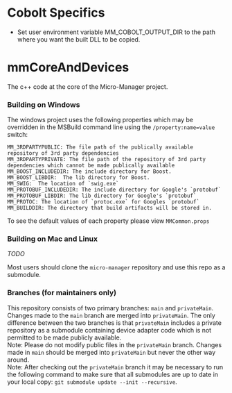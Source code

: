 # Cobolt Specifics
- Set user environment variable MM_COBOLT_OUTPUT_DIR to the path where you want the built DLL to be copied.

# mmCoreAndDevices
The c++ code at the core of the Micro-Manager project.

### Building on Windows
The windows project uses the following properties which may be overridden in the MSBuild command line using the `/property:name=value` switch:

    MM_3RDPARTYPUBLIC: The file path of the publically available repository of 3rd party dependencies
    MM_3RDPARTYPRIVATE: The file path of the repository of 3rd party dependencies which cannot be made publically available
    MM_BOOST_INCLUDEDIR: The include directory for Boost.
    MM_BOOST_LIBDIR:  The lib directory for Boost.
    MM_SWIG:  The location of `swig.exe`
    MM_PROTOBUF_INCLUDEDIR: The include directory for Google's `protobuf`
    MM_PROTOBUF_LIBDIR: The lib directory for Google's `protobuf`
    MM_PROTOC: The location of `protoc.exe` for Googles `protobuf`
    MM_BUILDDIR: The directory that build artifacts will be stored in.
	
To see the default values of each property please view `MMCommon.props`

### Building on Mac and  Linux
*TODO*

Most users should clone the `micro-manager` repository and use this repo as a submodule.

### Branches (for maintainers only)
This repository consists of two primary branches: `main` and `privateMain`.  
Changes made to the `main` branch are merged into `privateMain`. The only difference between the two branches is that `privateMain` includes a private repository as a submodule containing device adapter code which is not permitted to be made publicly available.  
Note: Please do not modify public files in the `privateMain` branch. Changes made in `main` should be merged into `privateMain` but never the other way around.  
Note: After checking out the `privateMain` branch it may be necessary to run the following command to make sure that all submodules are up to date in your local copy: `git submodule update --init --recursive`.
